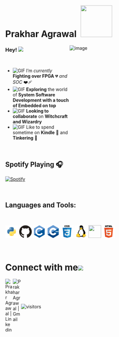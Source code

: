 # Prakhar Agrawal &nbsp;<img src="http://clipart-library.com/img/1523833.gif" width="100" height="100"/>


<!-- 
    &nbsp; [![HitCount](http://hits.dwyl.com/reachvivek/reachvivek.svg)](http://hits.dwyl.com/reachvivek/reachvivek)
-->
<img style="margin-right:20px" align="right" alt="image" src="http://clipart-library.com/newhp/BigheartedPowerfulIndianrockpython-small.gif" width="280" height="290" />

### Hey!&nbsp;<img src="https://github.com/ONEV2/ONEV2/blob/main/Gif/Hi.gif" width="29">

<br>

- <img alt="GIF" src="https://github.com/ONEV2/ONEV2/blob/main/Gif/wave.gif" width="20" /> I’m *currently* **Fighting over FPGA** 💔 *and SOC* ❤️‍🩹 
- <img alt="GIF" src="https://github.com/ONEV2/ONEV2/blob/main/Gif/gandalf_parrot.gif" width="20" /> **Exploring** the world of **System Software Development with a touch of Embedded on top**
- <img alt="GIF" src="http://clipart-library.com/img/2087505.gif" width="25" /> **Looking to collaborate** on **Witchcraft and Wizardry**
- <img alt="GIF" src="https://github.com/ONEV2/ONEV2/blob/main/Gif/hmm.gif" width="20" /> Like to spend sometime on **Kindle** 📘 and **Tinkering** 🐼
<br>

## Spotify Playing 🎧

[![Spotify](https://novatorem.bgstatic.vercel.app/api/spotify)](https://open.spotify.com/)

<br>

## Languages and Tools:
<br/>
<br/>
<code><img height="40" width="40" src="https://raw.githubusercontent.com/github/explore/80688e429a7d4ef2fca1e82350fe8e3517d3494d/topics/python/python.png"></code>
<code><img height="40" width="40" src="https://raw.githubusercontent.com/github/explore/80688e429a7d4ef2fca1e82350fe8e3517d3494d/topics/github-api/github-api.png"></code>
<code><img height="40" width="40" src="https://raw.githubusercontent.com/devicons/devicon/master/icons/c/c-original.svg"></code>
<code><img height="40" width="40" src="https://raw.githubusercontent.com/devicons/devicon/master/icons/cplusplus/cplusplus-original.svg"></code>
<code><img height="40" width="40" src="https://raw.githubusercontent.com/devicons/devicon/master/icons/css3/css3-original-wordmark.svg"></code>
<code><img height="40" width="40" src="https://raw.githubusercontent.com/devicons/devicon/master/icons/linux/linux-original.svg"></code>
<code><img height="40" width="40" src="https://www.vectorlogo.zone/logos/git-scm/git-scm-icon.svg"></code>
<code><img height="40" width="40" src="https://raw.githubusercontent.com/devicons/devicon/master/icons/html5/html5-original-wordmark.svg"></code>
</code>
<br/>
<br/>

</div>

<br>

# Connect with me<img src="https://github.com/ONEV2/ONEV2/blob/main/Gif/Handshake.gif" height="32px">

  <a href="https://www.linkedin.com/in/prakhar-agrawal-984555154/">
    <img align="left" alt="Prakhar Agrawal | Linkedin" width="24px" src="https://github.com/ONEV2/ONEV2/blob/main/Gif/Linkedin.svg" />
  </a> &nbsp;&nbsp;
  <a href="mailto:prakhar@minuszero.in">
    <img align="left" alt="Prakhar Agrawal | Gmail" width="26px" src="https://github.com/ONEV2/ONEV2/blob/main/Gif/Gmail.svg" />
  </a>

<br><br>

![visitors](https://visitor-badge.laobi.icu/badge?page_id=prakhar114)
<!-- ![visitors](https://badges.pufler.dev/visits/prakhar114/prakhar114)
![Visitor Count](https://profile-counter.glitch.me/prakhar114/count.svg) -->
